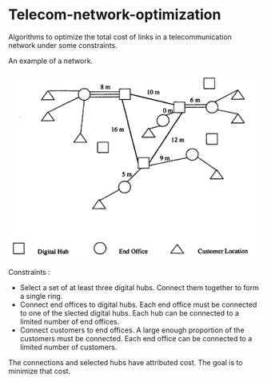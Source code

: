 # Telecom-network-optimization
Algorithms to optimize the total cost of links in a telecommunication network under some constraints.

An example of a network.

![](Network_example.png)

Constraints :

- Select a set of at least three digital hubs. Connect them together to form a single ring.
- Connect end offices to digital hubs. Each end office must be connected to one of the slected digital hubs. Each hub can be connected to a limited number of end offices.
- Connect customers to end offices. A large enough proportion of the customers must be connected. Each end office can be connected to a limited number of customers.

The connections and selected hubs have attributed cost. The goal is to minimize that cost.
